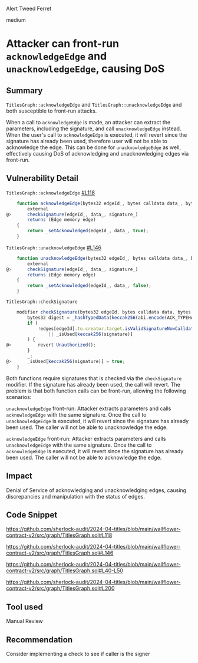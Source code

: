 Alert Tweed Ferret

medium

# Attacker can front-run `acknowledgeEdge` and `unacknowledgeEdge`, causing DoS

## Summary
`TitlesGraph::acknowledgeEdge` and `TitlesGraph::unacknowledgeEdge` and both susceptible to front-run attacks.

When a call to `acknowledgeEdge` is made, an attacker can extract the parameters, including the signature, and call `unacknowledgeEdge` instead. When the user's call to `acknowledgeEdge` is executed, it will revert since the signature has already been used, therefore user will not be able to acknowledge the edge. This can be done for `unacknowledgeEdge` as well, effectively causing DoS of acknowledging and unacknowledging edges via front-run.

## Vulnerability Detail
`TitlesGraph::acknowledgeEdge` [#L118](https://github.com/sherlock-audit/2024-04-titles/blob/main/wallflower-contract-v2/src/graph/TitlesGraph.sol#L118)
```javascript
    function acknowledgeEdge(bytes32 edgeId_, bytes calldata data_, bytes calldata signature_)
        external
@>      checkSignature(edgeId_, data_, signature_)
        returns (Edge memory edge)
    {
        return _setAcknowledged(edgeId_, data_, true);
    }
```

`TitlesGraph::unacknowledgeEdge` [#L146](https://github.com/sherlock-audit/2024-04-titles/blob/main/wallflower-contract-v2/src/graph/TitlesGraph.sol#L146)
```javascript
    function unacknowledgeEdge(bytes32 edgeId_, bytes calldata data_, bytes calldata signature_)
        external
@>      checkSignature(edgeId_, data_, signature_)
        returns (Edge memory edge)
    {
        return _setAcknowledged(edgeId_, data_, false);
    }
```

`TitlesGraph::checkSignature` 
```javascript
    modifier checkSignature(bytes32 edgeId, bytes calldata data, bytes calldata signature) {
        bytes32 digest = _hashTypedData(keccak256(abi.encode(ACK_TYPEHASH, edgeId, data)));
        if (
            !edges[edgeId].to.creator.target.isValidSignatureNowCalldata(digest, signature)
                || _isUsed[keccak256(signature)]
        ) {
@>          revert Unauthorized();
        }
        _;
@>      _isUsed[keccak256(signature)] = true;
    }
```

Both functions require signatures that is checked via the `checkSignature` modifier. If the signature has already been used, the call will revert. The problem is that both function calls can be front-run, allowing the following scenarios:

`unacknowledgeEdge` front-run: Attacker extracts parameters and calls `acknowledgeEdge` with the same signature. Once the call to `unacknowledgeEdge` is executed, it will revert since the signature has already been used. The caller will not be able to unacknowledge the edge.

`acknowledgeEdge` front-run: Attacker extracts parameters and calls `unacknowledgeEdge`  with the same signature. Once the call to `acknowledgeEdge` is executed, it will revert since the signature has already been used. The caller will not be able to acknowledge the edge.

## Impact
Denial of Service of acknowledging and unacknowledging edges, causing discrepancies and manipulation with the status of edges. 

## Code Snippet
https://github.com/sherlock-audit/2024-04-titles/blob/main/wallflower-contract-v2/src/graph/TitlesGraph.sol#L118

https://github.com/sherlock-audit/2024-04-titles/blob/main/wallflower-contract-v2/src/graph/TitlesGraph.sol#L146

https://github.com/sherlock-audit/2024-04-titles/blob/main/wallflower-contract-v2/src/graph/TitlesGraph.sol#L40-L50

https://github.com/sherlock-audit/2024-04-titles/blob/main/wallflower-contract-v2/src/graph/TitlesGraph.sol#L200

## Tool used
Manual Review

## Recommendation
Consider implementing a check to see if caller is the signer